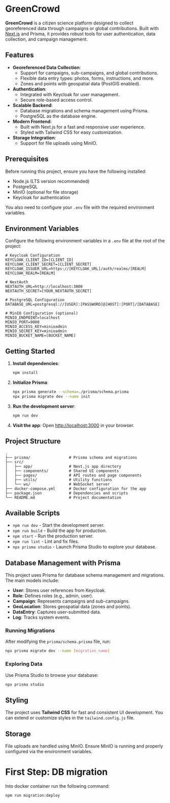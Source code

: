 # GreenCrowd

**GreenCrowd** is a citizen science platform designed to collect georeferenced data through campaigns or global contributions. Built with [Next.js](https://nextjs.org/) and Prisma, it provides robust tools for user authentication, data collection, and campaign management.

## Features

- **Georeferenced Data Collection**:
  - Support for campaigns, sub-campaigns, and global contributions.
  - Flexible data entry types: photos, forms, instructions, and more.
  - Zones and points with geospatial data (PostGIS enabled).
- **Authentication**:
  - Integrated with Keycloak for user management.
  - Secure role-based access control.
- **Scalable Backend**:
  - Database migrations and schema management using Prisma.
  - PostgreSQL as the database engine.
- **Modern Frontend**:
  - Built with Next.js for a fast and responsive user experience.
  - Styled with Tailwind CSS for easy customization.
- **Storage Integration**:
  - Support for file uploads using MinIO.

## Prerequisites

Before running this project, ensure you have the following installed:

- Node.js (LTS version recommended)
- PostgreSQL
- MinIO (optional for file storage)
- Keycloak for authentication

You also need to configure your `.env` file with the required environment variables.

## Environment Variables

Configure the following environment variables in a `.env` file at the root of the project:

```
# Keycloak Configuration
KEYCLOAK_CLIENT_ID=[CLIENT_ID]
KEYCLOAK_CLIENT_SECRET=[CLIENT_SECRET]
KEYCLOAK_ISSUER_URL=https://[KEYCLOAK_URL]/auth/realms/[REALM]
KEYCLOAK_REALM=[REALM]

# NextAuth
NEXTAUTH_URL=http://localhost:3000
NEXTAUTH_SECRET=[YOUR_NEXTAUTH_SECRET]

# PostgreSQL Configuration
DATABASE_URL=postgresql://[USER]:[PASSWORD]@[HOST]:[PORT]/[DATABASE]

# MinIO Configuration (optional)
MINIO_ENDPOINT=localhost
MINIO_PORT=9000
MINIO_ACCESS_KEY=minioadmin
MINIO_SECRET_KEY=minioadmin
MINIO_BUCKET_NAME=[BUCKET_NAME]
```

## Getting Started

1. **Install dependencies**:

   ```bash
   npm install
   ```

2. **Initialize Prisma**:

   ```bash
   npx prisma generate --schema=./prisma/schema.prisma
   npx prisma migrate dev --name init
   ```

3. **Run the development server**:

   ```bash
   npm run dev
   ```

4. **Visit the app**:
   Open [http://localhost:3000](http://localhost:3000) in your browser.

## Project Structure

```
.
├── prisma/                 # Prisma schema and migrations
├── src/
│   ├── app/                # Next.js app directory
│   ├── components/         # Shared UI components
│   ├── pages/              # API routes and page components
│   ├── utils/              # Utility functions
│   └── ws/                 # WebSocket server
├── docker-compose.yml      # Docker configuration for the app
├── package.json            # Dependencies and scripts
└── README.md               # Project documentation
```

## Available Scripts

- `npm run dev` - Start the development server.
- `npm run build` - Build the app for production.
- `npm start` - Run the production server.
- `npm run lint` - Lint and fix files.
- `npx prisma studio` - Launch Prisma Studio to explore your database.

## Database Management with Prisma

This project uses Prisma for database schema management and migrations. The main models include:

- **User**: Stores user references from Keycloak.
- **Role**: Defines roles (e.g., admin, user).
- **Campaign**: Represents campaigns and sub-campaigns.
- **GeoLocation**: Stores geospatial data (zones and points).
- **DataEntry**: Captures user-submitted data.
- **Log**: Tracks system events.

### Running Migrations

After modifying the `prisma/schema.prisma` file, run:

```bash
npx prisma migrate dev --name [migration_name]
```

### Exploring Data

Use Prisma Studio to browse your database:

```bash
npx prisma studio
```

## Styling

The project uses **Tailwind CSS** for fast and consistent UI development. You can extend or customize styles in the `tailwind.config.js` file.

## Storage

File uploads are handled using MinIO. Ensure MinIO is running and properly configured via the environment variables.

# First Step: DB migration

Into docker container run the following command:

```bash
npm run migration:deploy
```
